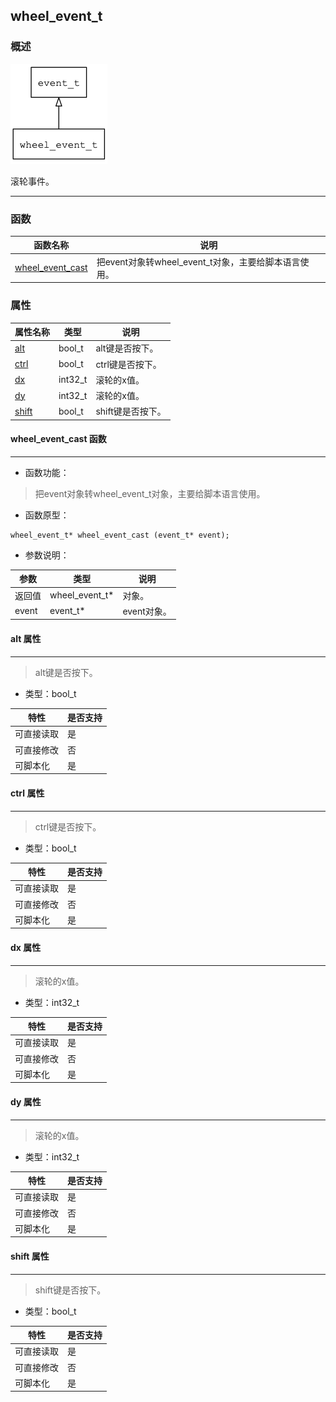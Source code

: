 ## wheel\_event\_t
### 概述
![image](images/wheel_event_t_0.png)

 滚轮事件。


----------------------------------
### 函数
<p id="wheel_event_t_methods">

| 函数名称 | 说明 | 
| -------- | ------------ | 
| <a href="#wheel_event_t_wheel_event_cast">wheel\_event\_cast</a> | 把event对象转wheel_event_t对象，主要给脚本语言使用。 |
### 属性
<p id="wheel_event_t_properties">

| 属性名称 | 类型 | 说明 | 
| -------- | ----- | ------------ | 
| <a href="#wheel_event_t_alt">alt</a> | bool\_t | alt键是否按下。 |
| <a href="#wheel_event_t_ctrl">ctrl</a> | bool\_t | ctrl键是否按下。 |
| <a href="#wheel_event_t_dx">dx</a> | int32\_t | 滚轮的x值。 |
| <a href="#wheel_event_t_dy">dy</a> | int32\_t | 滚轮的x值。 |
| <a href="#wheel_event_t_shift">shift</a> | bool\_t | shift键是否按下。 |
#### wheel\_event\_cast 函数
-----------------------

* 函数功能：

> <p id="wheel_event_t_wheel_event_cast"> 把event对象转wheel_event_t对象，主要给脚本语言使用。




* 函数原型：

```
wheel_event_t* wheel_event_cast (event_t* event);
```

* 参数说明：

| 参数 | 类型 | 说明 |
| -------- | ----- | --------- |
| 返回值 | wheel\_event\_t* | 对象。 |
| event | event\_t* | event对象。 |
#### alt 属性
-----------------------
> <p id="wheel_event_t_alt"> alt键是否按下。



* 类型：bool\_t

| 特性 | 是否支持 |
| -------- | ----- |
| 可直接读取 | 是 |
| 可直接修改 | 否 |
| 可脚本化   | 是 |
#### ctrl 属性
-----------------------
> <p id="wheel_event_t_ctrl"> ctrl键是否按下。



* 类型：bool\_t

| 特性 | 是否支持 |
| -------- | ----- |
| 可直接读取 | 是 |
| 可直接修改 | 否 |
| 可脚本化   | 是 |
#### dx 属性
-----------------------
> <p id="wheel_event_t_dx"> 滚轮的x值。



* 类型：int32\_t

| 特性 | 是否支持 |
| -------- | ----- |
| 可直接读取 | 是 |
| 可直接修改 | 否 |
| 可脚本化   | 是 |
#### dy 属性
-----------------------
> <p id="wheel_event_t_dy"> 滚轮的x值。



* 类型：int32\_t

| 特性 | 是否支持 |
| -------- | ----- |
| 可直接读取 | 是 |
| 可直接修改 | 否 |
| 可脚本化   | 是 |
#### shift 属性
-----------------------
> <p id="wheel_event_t_shift"> shift键是否按下。



* 类型：bool\_t

| 特性 | 是否支持 |
| -------- | ----- |
| 可直接读取 | 是 |
| 可直接修改 | 否 |
| 可脚本化   | 是 |
